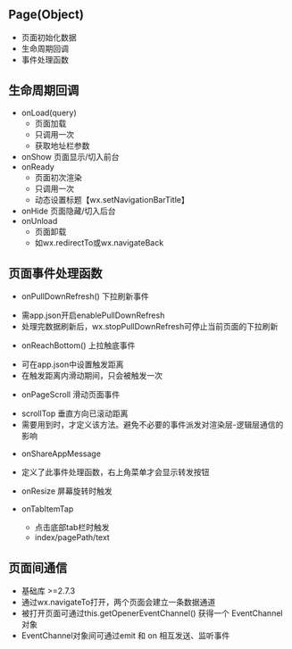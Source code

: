 ## Page(Object)

- 页面初始化数据
- 生命周期回调
- 事件处理函数

## 生命周期回调
- onLoad(query)
  * 页面加载
  * 只调用一次
  * 获取地址栏参数
- onShow 页面显示/切入前台
- onReady
  * 页面初次渲染
  * 只调用一次
  * 动态设置标题【wx.setNavigationBarTitle】
- onHide 页面隐藏/切入后台
- onUnload
  * 页面卸载
  * 如wx.redirectTo或wx.navigateBack

## 页面事件处理函数
- onPullDownRefresh() 下拉刷新事件
 * 需app.json开启enablePullDownRefresh
 * 处理完数据刷新后，wx.stopPullDownRefresh可停止当前页面的下拉刷新
- onReachBottom() 上拉触底事件
 * 可在app.json中设置触发距离
 * 在触发距离内滑动期间，只会被触发一次
- onPageScroll 滑动页面事件
 * scrollTop 垂直方向已滚动距离
 * 需要用到时，才定义该方法。避免不必要的事件派发对渲染层-逻辑层通信的影响
- onShareAppMessage
 * 定义了此事件处理函数，右上角菜单才会显示转发按钮
- onResize 屏幕旋转时触发

- onTabItemTap
  * 点击底部tab栏时触发
  * index/pagePath/text

## 页面间通信
- 基础库 >=2.7.3
- 通过wx.navigateTo打开，两个页面会建立一条数据通道
- 被打开页面可通过this.getOpenerEventChannel() 获得一个 EventChannel 对象
- EventChannel对象间可通过emit 和 on 相互发送、监听事件




